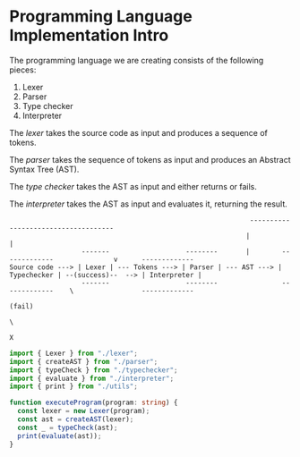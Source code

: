 # Programming Language Implementation Intro

The programming language we are creating consists of the following pieces:

1. Lexer
2. Parser
3. Type checker
4. Interpreter

The _lexer_ takes the source code as input and produces a sequence of tokens.

The _parser_ takes the sequence of tokens as input and produces an Abstract Syntax Tree (AST).

The _type checker_ takes the AST as input and either returns or fails.

The _interpreter_ takes the AST as input and evaluates it, returning the result.

```
                                                            ------------------------------------
                                                           |                                    |
                  -------                   --------       |        -------------               v      -------------
Source code ---> | Lexer | --- Tokens ---> | Parser | --- AST ---> | Typechecker | --(success)--  --> | Interpreter |
                  -------                   --------                -------------    \                 -------------
                                                                                    (fail)
                                                                                       \
                                                                                        X
```

```typescript
import { Lexer } from "./lexer";
import { createAST } from "./parser";
import { typeCheck } from "./typechecker";
import { evaluate } from "./interpreter";
import { print } from "./utils";

function executeProgram(program: string) {
  const lexer = new Lexer(program);
  const ast = createAST(lexer);
  const _ = typeCheck(ast);
  print(evaluate(ast));
}
```
